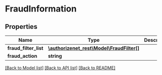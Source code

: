 # FraudInformation

## Properties
Name | Type | Description | Notes
------------ | ------------- | ------------- | -------------
**fraud_filter_list** | [**\authorizenet_rest\Model\FraudFilter[]**](FraudFilter.md) |  | [optional] 
**fraud_action** | **string** |  | [optional] 

[[Back to Model list]](../README.md#documentation-for-models) [[Back to API list]](../README.md#documentation-for-api-endpoints) [[Back to README]](../README.md)


